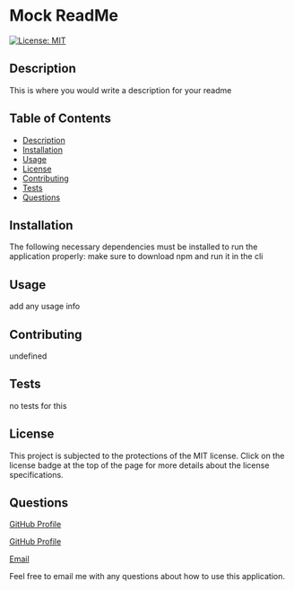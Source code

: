  # Mock ReadMe

[![License: MIT](https://img.shields.io/badge/License-MIT-yellow.svg)](https://opensource.org/licenses/MIT)

## Description
This is where you would write a description for your readme

## Table of Contents
- [Description](#description)
- [Installation](#installation)
- [Usage](#usage)
- [License](#license)
- [Contributing](#contributing)
- [Tests](#tests)
- [Questions](#questions)

## Installation
The following necessary dependencies must be installed to run the application properly: make sure to download npm and run it in the cli

## Usage
add any usage info

## Contributing
undefined

## Tests
no tests for this

## License
This project is subjected to the protections of the MIT license. Click on the license badge at the top of the page for more details about the license specifications.

## Questions
[GitHub Profile](https://github.com/githubusername)

[GitHub Profile](https://linkedin.com/linkedIn)

[Email](mailto:youremail@gmail.com)

Feel free to email me with any questions about how to use this application.
